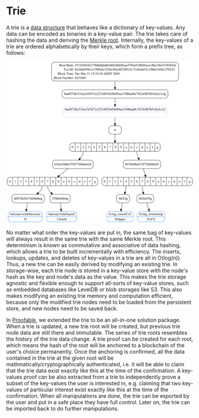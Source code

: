 # Trie

A trie is a [data structure](https://eth.wiki/en/fundamentals/patricia-tree) that behaves like a dictionary of key-values. Any data can be encoded as binaries in a key-value pair. The trie takes care of hashing the data and deriving the [Merkle root](https://en.wikipedia.org/wiki/Merkle_tree). Internally, the key-values of a trie are ordered alphabetically by their keys, which form a prefix tree, as follows:

![Trie Dot Graph](images/example_proof.svg)

No matter what order the key-values are put in, the same bag of key-values will always result in the same trie with the same Merkle root. This determinism is known as commutative and associative of data hashing, which allows a trie to be built incrementally with efficiency. The inserts, lookups, updates, and deletes of key-values in a trie are all in O(log(n)). Thus, a new trie can be easily derived by modifying an existing trie. In storage-wise, each trie node is stored in a key-value store with the node's hash as the key and node's data as the value. This makes the trie storage agnostic and flexible enough to support all-sorts of key-value stores, such as embedded databases like LevelDB or blob storages like S3. This also makes modifying an existing trie memory and computation efficient, because only the modified trie nodes need to be loaded from the persistent store, and new nodes need to be saved back.

In [Proofable](https://www.proofable.io/), we extended the trie to be an all-in-one solution package. When a trie is updated, a new trie root will be created, but previous trie node data are still there and immutable. The series of trie roots resembles the history of the trie data change. A trie proof can be created for each root, which means the hash of the root will be anchored to a blockchain of the user's choice permanently. Once the anchoring is confirmed, all the data contained in the trie at the given root will be mathmatically/cryptographically authenticated, i.e. it will be able to claim that the trie data exist exactly like this at the time of the confirmation. A key-values proof can be also extracted from a trie to independently prove a subset of the key-values the user is interested in, e.g. claiming that two key-values of particular interest exist exactly like this at the time of the confirmation. When all manipulations are done, the trie can be exported by the user and put in a safe place they have full control. Later on, the trie can be imported back to do further manipulations.
